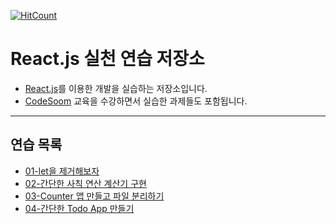 [![HitCount](http://hits.dwyl.com/sogoagain/react-exercises.svg)](http://hits.dwyl.com/sogoagain/react-exercises)

# React.js 실천 연습 저장소

- [React.js](https://reactjs.org/)를 이용한 개발을 실습하는 저장소입니다.
- [CodeSoom](https://github.com/CodeSoom) 교육을 수강하면서 실습한 과제들도 포함됩니다.

---

## 연습 목록

- [01-let을 제거해보자](https://github.com/sogoagain/react-exercises/tree/master/01_remove-let)
- [02-간단한 사칙 연산 계산기 구현](https://github.com/sogoagain/react-exercises/tree/master/02_simple-calculator)
- [03-Counter 앱 만들고 파일 분리하기](https://github.com/sogoagain/react-exercises/tree/master/03_counter)
- [04-간단한 Todo App 만들기](https://github.com/sogoagain/react-exercises/tree/master/04_simple-todo)
